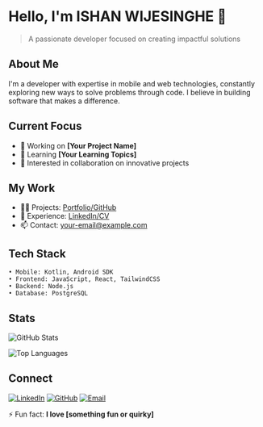 # Hello, I'm ISHAN WIJESINGHE 👋

> A passionate developer focused on creating impactful solutions

## About Me

I'm a developer with expertise in mobile and web technologies, constantly exploring new ways to solve problems through code. I believe in building software that makes a difference.

## Current Focus

- 🔭 Working on **[Your Project Name]**
- 🌱 Learning **[Your Learning Topics]**
- 👀 Interested in collaboration on innovative projects

## My Work

- 👨‍💻 Projects: [Portfolio/GitHub](your-portfolio-link)
- 📄 Experience: [LinkedIn/CV](your-CV-or-LinkedIn-link)
- 📫 Contact: your-email@example.com

## Tech Stack

```
• Mobile: Kotlin, Android SDK
• Frontend: JavaScript, React, TailwindCSS
• Backend: Node.js
• Database: PostgreSQL
```

## Stats

![GitHub Stats](https://github-readme-stats.vercel.app/api?username=yourusername&show_icons=true&theme=tokyonight&hide_border=true)

![Top Languages](https://github-readme-stats.vercel.app/api/top-langs/?username=yourusername&layout=compact&theme=tokyonight&hide_border=true)

## Connect

[![LinkedIn](https://img.shields.io/badge/LinkedIn-0077B5?style=flat-square&logo=linkedin&logoColor=white)](https://linkedin.com/in/yourprofile)
[![GitHub](https://img.shields.io/badge/GitHub-100000?style=flat-square&logo=github&logoColor=white)](https://github.com/yourusername)
[![Email](https://img.shields.io/badge/Email-D14836?style=flat-square&logo=gmail&logoColor=white)](mailto:your-email@example.com)

⚡ Fun fact: **I love [something fun or quirky]**
